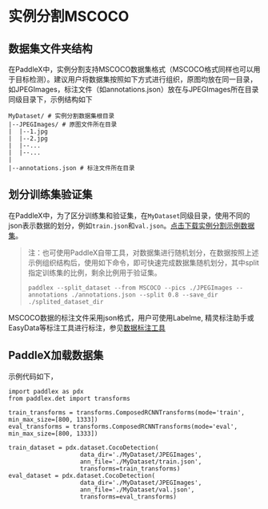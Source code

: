# 实例分割MSCOCO

## 数据集文件夹结构

在PaddleX中，实例分割支持MSCOCO数据集格式（MSCOCO格式同样也可以用于目标检测）。建议用户将数据集按照如下方式进行组织，原图均放在同一目录，如JPEGImages，标注文件（如annotations.json）放在与JPEGImages所在目录同级目录下，示例结构如下
```
MyDataset/ # 实例分割数据集根目录
|--JPEGImages/ # 原图文件所在目录
|  |--1.jpg
|  |--2.jpg
|  |--...
|  |--...
|
|--annotations.json # 标注文件所在目录
```

## 划分训练集验证集

在PaddleX中，为了区分训练集和验证集，在`MyDataset`同级目录，使用不同的json表示数据的划分，例如`train.json`和`val.json`。[点击下载实例分割示例数据集](https://bj.bcebos.com/paddlex/datasets/garbage_ins_det.tar.gz)。
> 注：也可使用PaddleX自带工具，对数据集进行随机划分，在数据按照上述示例组织结构后，使用如下命令，即可快速完成数据集随机划分，其中split指定训练集的比例，剩余比例用于验证集。
> ```
> paddlex --split_dataset --from MSCOCO --pics ./JPEGImages --annotations ./annotations.json --split 0.8 --save_dir ./splited_dataset_dir
> ```

MSCOCO数据的标注文件采用json格式，用户可使用Labelme, 精灵标注助手或EasyData等标注工具进行标注，参见[数据标注工具](../annotations.md)

## PaddleX加载数据集
示例代码如下，
```
import paddlex as pdx
from paddlex.det import transforms

train_transforms = transforms.ComposedRCNNTransforms(mode='train', min_max_size=[800, 1333])
eval_transforms = transforms.ComposedRCNNTransforms(mode='eval', min_max_size=[800, 1333])

train_dataset = pdx.dataset.CocoDetection(
                    data_dir='./MyDataset/JPEGImages',
                    ann_file='./MyDataset/train.json',
                    transforms=train_transforms)
eval_dataset = pdx.dataset.CocoDetection(
                    data_dir='./MyDataset/JPEGImages',
                    ann_file='./MyDataset/val.json',
                    transforms=eval_transforms)
```
